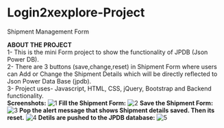 # Login2xexplore-Project
Shipment Management Form 

**ABOUT THE PROJECT** </br>
1- This is the mini Form project to show the functionality of JPDB (Json Power DB).  </br>
2- There are 3 buttons (save,change,reset) in Shipment Form where users can Add or Change the Shipment Details which will be directly reflected to Json Power Data Base (jpdb). </br>
3- Project uses- Javascript, HTML, CSS, jQuery, Bootstrap and Backend functionality.  </br>
**Screenshots:**
![1](https://github.com/user-attachments/assets/ff1ba945-8c18-4da0-9cc6-06696cfad047)
**Fill the Shipment Form:**
![2](https://github.com/user-attachments/assets/9f68e9c4-d59b-4605-a296-85854d420c52)
**Save the Shipment Form:**
![3](https://github.com/user-attachments/assets/b1e522da-6868-48d5-a739-e324da7beff2)
**Pop the alert message that shows Shipment details saved. Then its reset.**
![4](https://github.com/user-attachments/assets/2aa9fec7-1848-482b-88bd-0e2bb24f8388)
**Detils are pushed to the JPDB database:**
![5](https://github.com/user-attachments/assets/8409dae1-1d8f-4437-bb8b-eb4f8c919e8a)
